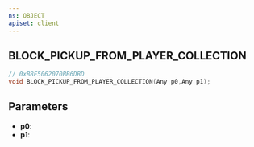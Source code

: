 ```yaml
---
ns: OBJECT
apiset: client
---
```

## BLOCK_PICKUP_FROM_PLAYER_COLLECTION

```c
// 0xB8F5062070BB6DBD
void BLOCK_PICKUP_FROM_PLAYER_COLLECTION(Any p0,Any p1);
```


## Parameters
* **p0**:
* **p1**: